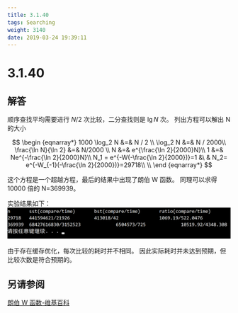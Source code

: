 ```yaml
---
title: 3.1.40
tags: Searching
weight: 3140
date: 2019-03-24 19:39:11
---
```


# 3.1.40


## 解答


顺序查找平均需要进行 $N/2$ 次比较，二分查找则是 $\lg N$ 次。
列出方程可以解出 N 的大小

$$
\begin {eqnarray*}
1000 \log_2 N &=& N / 2 \\
\log_2 N &=& N / 2000\\
\frac{\ln N}{\ln 2} &=& N/2000 \\
N &=& e^{\frac{\ln 2}{2000}N}\\
1 &=& Ne^{-\frac{\ln 2}{2000}N}\\
N_1 = e^{-W(-\frac{\ln 2}{2000})}=1 &\ & N_2= e^{-W_{-1}(-\frac{\ln 2}{2000})}=29718\\ \\
\end {eqnarray*}
$$

这个方程是一个超越方程，最后的结果中出现了朗伯 W 函数。
同理可以求得 10000 倍的 N=369939。

实验结果如下：
![](/resources/3-1-40/1.png)

由于存在缓存优化，每次比较的耗时并不相同。
因此实际耗时并未达到预期，但比较次数是符合预期的。

## 另请参阅

[朗伯 W 函数-维基百科](https://zh.wikipedia.org/zh-hans/%E6%9C%97%E4%BC%AFW%E5%87%BD%E6%95%B0)
